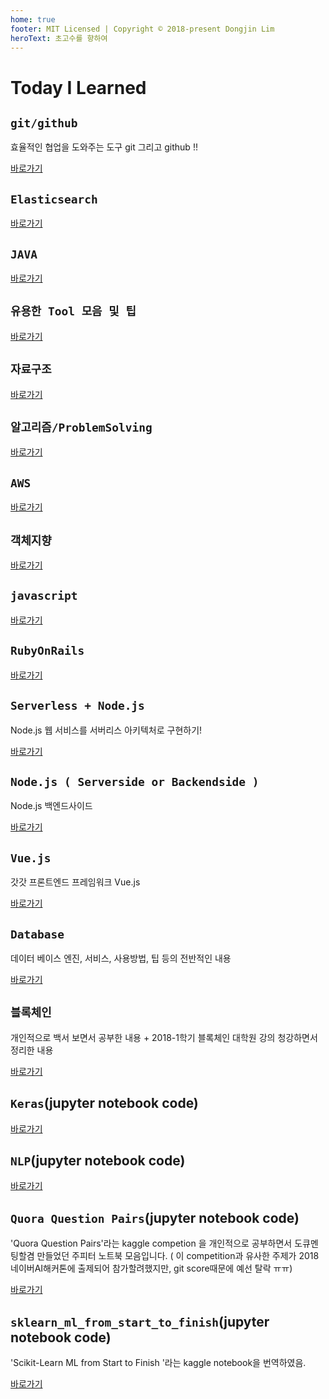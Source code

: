 ```yaml
---
home: true
footer: MIT Licensed | Copyright © 2018-present Dongjin Lim
heroText: 초고수를 향하여 
---
```

# Today I Learned

## `git/github`

효율적인 협업을 도와주는 도구 git 그리고 github !!

[바로가기](/git/) 

## `Elasticsearch`

[바로가기](/elasticsearch/)

## `JAVA`

[바로가기](/java/)

## `유용한 Tool 모음 및 팁`

[바로가기](/tools/)

## `자료구조`

[바로가기](/datastructure/)

## `알고리즘/ProblemSolving`

[바로가기](/algorithms/)

## `AWS`

[바로가기](/aws/)

## `객체지향`

[바로가기](/oop/)

## `javascript`

[바로가기](/js/)

## `RubyOnRails`

[바로가기](/rails/)

## `Serverless + Node.js`

Node.js 웹 서비스를 서버리스 아키텍처로 구현하기! 

[바로가기](/nodejs_serverless/)

## `Node.js ( Serverside or Backendside )`

Node.js 백엔드사이드

[바로가기](/nodejs_serverside/)

## `Vue.js`

갓갓 프론트엔드 프레임워크 Vue.js

[바로가기](/vuejs/)

## `Database`

데이터 베이스 엔진, 서비스, 사용방법, 팁 등의 전반적인 내용

[바로가기](/database/)

## `블록체인`

개인적으로 백서 보면서 공부한 내용 + 2018-1학기 블록체인 대학원 강의 청강하면서 정리한 내용

[바로가기](/blockchain/)

## `Keras`(jupyter notebook code)

[바로가기](https://github.com/limdongjin/TIL/tree/master/keras/)

## `NLP`(jupyter notebook code)

[바로가기](https://github.com/limdongjin/TIL/tree/master/nlp/)

## `Quora Question Pairs`(jupyter notebook code)

'Quora Question Pairs'라는 kaggle competion 을 개인적으로 공부하면서 도큐멘팅할겸 만들었던 주피터 노트북 모음입니다. ( 이 competition과 유사한 주제가 2018네이버AI해커톤에 출제되어 참가할려했지만, git score때문에 예선 탈락 ㅠㅠ)

[바로가기](https://github.com/limdongjin/TIL/tree/master/quoraquestionpairs/)

## `sklearn_ml_from_start_to_finish`(jupyter notebook code)

'Scikit-Learn ML from Start to Finish
'라는 kaggle notebook을 번역하였음. 

[바로가기](https://github.com/limdongjin/TIL/tree/master/sklearn_ml_from_start_to_finish_ko/)

